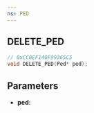 ```yaml
---
ns: PED
---
```

## DELETE_PED

```c
// 0xCC0EF140F99365C5
void DELETE_PED(Ped* ped);
```

## Parameters
* **ped**:
